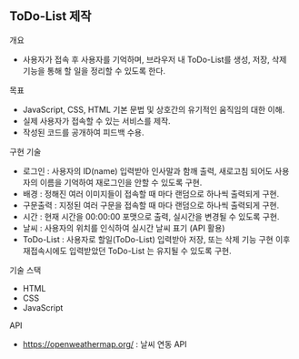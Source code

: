## ToDo-List 제작

개요 
 - 사용자가 접속 후 사용자를 기억하며, 브라우저 내 ToDo-List를 생성, 저장, 삭제 기능을 통해 할 일을 정리할 수 있도록 한다.

목표
 - JavaScript, CSS, HTML 기본 문법 및 상호간의 유기적인 움직임의 대한 이해.
 - 실제 사용자가 접속할 수 있는 서비스를 제작.
 - 작성된 코드를 공개하여 피드백 수용.

구현 기술
 - 로그인 : 사용자의 ID(name) 입력받아 인사말과 함깨 출력, 새로고침 되어도 사용자의 이름을 기억하여 재로그인을 안할 수 있도록 구현.
 - 배경 : 정해진 여러 이미지들이 접속할 때 마다 랜덤으로 하나씩 출력되게 구현.
 - 구문출력 : 지정된 여러 구문을 접속할 때 마다 랜덤으로 하나씩 출력되게 구현.
 - 시간 : 현재 시간을 00:00:00 포맷으로 출력, 실시간을 변경될 수 있도록 구현.
 - 날씨 : 사용자의 위치를 인식하여 실시간 날씨 표기 (API 활용)
 - ToDo-List : 사용자로 할일(ToDo-List) 입력받아 저장, 또는 삭제 기능 구현 이후 재접속시에도 입력받았던 ToDo-List 는 유지될 수 있도록 구현.

기술 스택
 - HTML
 - CSS
 - JavaScript

API
 - https://openweathermap.org/ : 날씨 연동 API